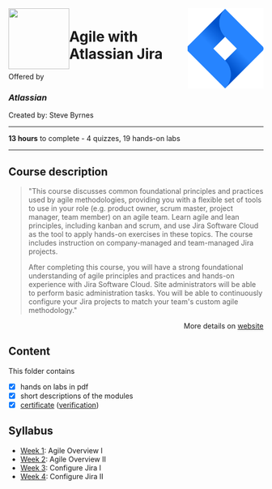 <a href="https://www.coursera.org/learn/agile-atlassian-jira">
  <img src="/img/Agile_with_Atlassian_Jira_logo.svg" width="150" align="right">
</a>

<img src="/img/Atlassian_logo.avif" width="120" height="120" align="left">

# Agile with Atlassian Jira

Offered by 
### *Atlassian*

Created by: Steve Byrnes

---

**13 hours** to complete - 4 quizzes, 19 hands-on labs

---

## Course description

>"This course discusses common foundational principles and practices used by agile methodologies, providing you with a flexible set of tools to use in your role (e.g. product owner, scrum master, project manager, team member) on an agile team. Learn agile and lean principles, including kanban and scrum, and use Jira Software Cloud as the tool to apply hands-on exercises in these topics. The course includes instruction on company-managed and team-managed Jira projects. 
>
>After completing this course, you will have a strong foundational understanding of agile principles and practices and hands-on experience with Jira Software Cloud. Site administrators will be able to perform basic administration tasks. You will be able to continuously configure your Jira projects to match your team's custom agile methodology."

<p align="right">More details on <a href="https://www.coursera.org/learn/agile-atlassian-jira">website</a></p>

## Content
This folder contains 
- [x] hands on labs in pdf
- [x] short descriptions of the modules 
- [x] [certificate](./Certificate/certificate.pdf) ([verification](certificate_link))

## Syllabus
- [Week 1](./Week%201): Agile Overview I
- [Week 2](./Week%202): Agile Overview II
- [Week 3](./Week%203): Configure Jira I
- [Week 4](./Week%204): Configure Jira II
